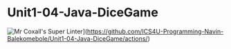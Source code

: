 # Unit1-04-Java-DiceGame
![Mr Coxall's Super Linter](https://github.com/ICS4U-Programming-Navin-Balekomebole/Unit1-04-Java-DiceGame/Mr%20Coxall's%20Super%20Linter/badge.svg)](https://github.com/ICS4U-Programming-Navin-Balekomebole/Unit1-04-Java-DiceGame/actions/)
